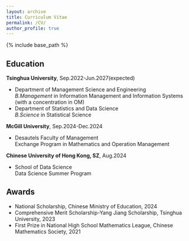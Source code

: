 ```yaml
---
layout: archive
title: Curriculum Vitae
permalink: /CV/
author_profile: true
---
```


{% include base_path %}

## Education

**Tsinghua University**, Sep.2022-Jun.2027(expected) <br/>
- Department of Management Science and Engineering <br/>
*B.Management* in Information Management and Information Systems (with a concentration in OM) <br/>
- Department of Statistics and Data Science <br/>
*B.Science* in Statistical Science

**McGill University**, Sep.2024-Dec.2024 <br/>
- Desautels Faculty of Management <br/>
Exchange Program in Mathematics and Operation Management <br/>

**Chinese University of Hong Kong, SZ**, Aug.2024 <br/>
- School of Data Science <br/>
Data Science Summer Program <br/>

## Awards 
- National Scholarship, Chinese Ministry of Education, 2024 <br/>
- Comprehensive Merit Scholarship-Yang Jiang Scholarship, Tsinghua University, 2023 <br/>
- First Prize in National High School Mathematics League, Chinese Mathematics Society, 2021 <br/>
